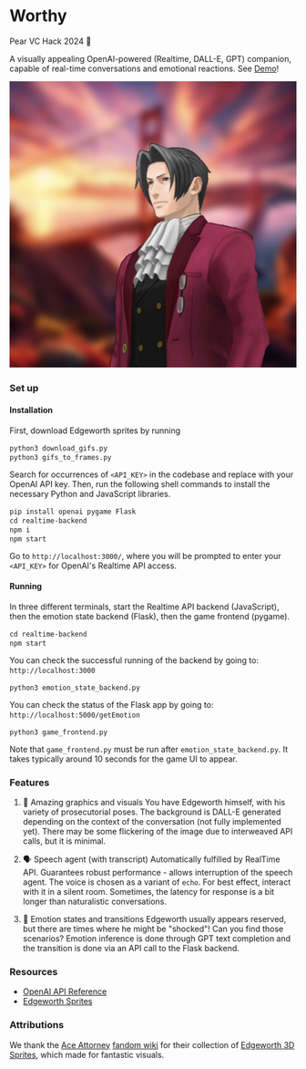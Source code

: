 # Worthy
Pear VC Hack 2024 🍐

A visually appealing OpenAI-powered (Realtime, DALL-E, GPT) companion, capable of real-time conversations and emotional reactions. See [Demo](https://www.youtube.com/watch?v=XSTgHln8Upg)!

![Edgeworth Image](./app_image.png)

### Set up

#### Installation
First, download Edgeworth sprites by running
```shell
python3 download_gifs.py
python3 gifs_to_frames.py
```

Search for occurrences of `<API_KEY>` in the codebase and replace with your OpenAI API key. Then, run the following shell commands to install the necessary Python and JavaScript libraries.
```shell
pip install openai pygame Flask
cd realtime-backend
npm i
npm start
```
Go to `http://localhost:3000/`, where you will be prompted to enter your `<API_KEY>` for OpenAI's Realtime API access.

#### Running
In three different terminals, start the Realtime API backend (JavaScript), then the emotion state backend (Flask), then the game frontend (pygame).
```shell
cd realtime-backend
npm start
```
You can check the successful running of the backend by going to: `http://localhost:3000`

```shell
python3 emotion_state_backend.py
```
You can check the status of the Flask app by going to: `http://localhost:5000/getEmotion`

```shell
python3 game_frontend.py
```
Note that `game_frontend.py` must be run after `emotion_state_backend.py`. It takes typically around 10 seconds for the game UI to appear.

### Features

1. 🎨 Amazing graphics and visuals 
You have Edgeworth himself, with his variety of prosecutorial poses. The background is DALL-E generated depending on the context of the conversation (not fully implemented yet). There may be some flickering of the image due to interweaved API calls, but it is minimal.

2. 🗣️ Speech agent (with transcript)
Automatically fulfilled by RealTime API. Guarantees robust performance - allows interruption of the speech agent. The voice is chosen as a variant of `echo`. For best effect, interact with it in a silent room. Sometimes, the latency for response is a bit longer than naturalistic conversations. 

3. 🤨 Emotion states and transitions
Edgeworth usually appears reserved, but there are times where he might be "shocked"! Can you find those scenarios? Emotion inference is done through GPT text completion and the transition is done via an API call to the Flask backend. 

### Resources
- [OpenAI API Reference](https://platform.openai.com/docs/api-reference/introduction)
- [Edgeworth Sprites](https://aceattorney.fandom.com/wiki/Miles_Edgeworth_-_Sprite_Gallery#Chief_Prosecutor_(SoJ))

### Attributions
We thank the [Ace Attorney](https://www.ace-attorney.com/) [fandom wiki](https://aceattorney.fandom.com/wiki/Ace_Attorney_Wiki) for their collection of [Edgeworth 3D Sprites](https://aceattorney.fandom.com/wiki/Miles_Edgeworth_-_Sprite_Gallery#Chief_Prosecutor_(SoJ)), which made for fantastic visuals.